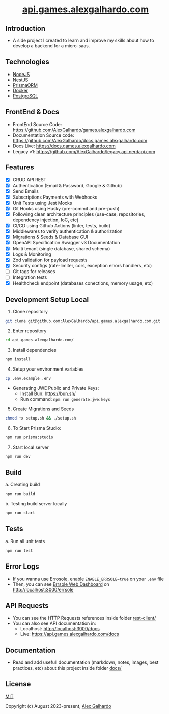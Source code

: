 <h1 align="center"><a href="https://api.games.alexgalhardo.com" target="_blank">api.games.alexgalhardo.com</a></h1>

## Introduction

- A side project I created to learn and improve my skills about how to develop a backend for a micro-saas.

## Technologies
- [NodeJS](https://nodejs.org/en)
- [NestJS](https://nestjs.com/)
- [PrismaORM](https://www.prisma.io/)
- [Docker](https://docs.docker.com/)
- [PostgreSQL](https://www.postgresql.org/)

## FrontEnd & Docs
- FrontEnd Source Code: <https://github.com/AlexGalhardo/games.alexgalhardo.com>
- Documentation Source code: <https://github.com/AlexGalhardo/docs.games.alexgalhardo.com>
- Docs Live: <https://docs.games.alexgalhardo.com>
- Legacy v1: <https://github.com/AlexGalhardo/legacy.api.nerdapi.com>

## Features
- [x] CRUD API REST
- [x] Authentication (Email & Password, Google & Github)
- [x] Send Emails
- [x] Subscriptions Payments with Webhooks
- [x] Unit Tests using Jest Mocks
- [x] Git Hooks using Husky (pre-commit and pre-push)
- [x] Following clean architecture principles (use-case, repositories, dependency injection, IoC, etc)
- [x] CI/CD using Github Actions (linter, tests, build)
- [x] Middlewares to verify authentication & authorization
- [x] Migrations & Seeds & Database GUI
- [x] OpenAPI Specification Swagger v3 Documentation
- [x] Multi tenant (single database, shared schema)
- [x] Logs & Monitoring
- [x] Zod validation for payload requests
- [x] Security configs (rate-limiter, cors, exception errors handlers, etc)
- [ ] Git tags for releases
- [ ] Integration tests
- [x] Healthcheck endpoint (databases conections, memory usage, etc)

## Development Setup Local

1. Clone repository
```bash
git clone git@github.com:AlexGalhardo/api.games.alexgalhardo.com.git
```

2. Enter repository
```bash
cd api.games.alexgalhardo.com/
```

3. Install dependencies
```bash
npm install
```

4. Setup your environment variables
```bash
cp .env.example .env
```
   - Generating JWE Public and Private Keys:
      - Install Bun: <https://bun.sh/>
	  - Run command: `npm run generate:jwe:keys`

5. Create Migrations and Seeds
```bash
chmod +x setup.sh && ./setup.sh
```

6. To Start Prisma Studio:
```bash
npm run prisma:studio
```

7. Start local server
```bash
npm run dev
```

## Build
a. Creating build
```bash
npm run build
```

b. Testing build server locally
```bash
npm run start
```

## Tests

a. Run all unit tests
```bash
npm run test
```

## Error Logs
- If you wanna use Errosole, enable `ENABLE_ERRSOLE=true` on your `.env` file
- Then, you can see [Errsole Web Dashboard](https://github.com/errsole) on <http://localhost:3000/errsole>

## API Requests

- You can see the HTTP Requests references inside folder [rest-client/](rest-client/)
- You can also see  API documentation in:
   - Localhost: <http://localhost:3000/docs>
   - Live: <https://api.games.alexgalhardo.com/docs>

## Documentation
- Read and add usefull documentation (markdown, notes, images, best practices, etc) about this project inside folder [docs/](docs/)

## License

[MIT](http://opensource.org/licenses/MIT)

Copyright (c) August 2023-present, [Alex Galhardo](https://github.com/AlexGalhardo)
